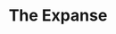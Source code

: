---
layout: post
type: tvserie
title: The Expanse
overview: >-
  Duzentos anos no futuro, um detetive interespacial, o capitão de uma nave e uma diplomata antiguerra cruzam seus caminhos após uma jovem desaparecer misteriosamente.
img_path: https://m.media-amazon.com/images/M/MV5BNGJlNzU1OTEtZDRmNy00YTM3LTgxNDgtMWEwNTg2OGI1YzYwXkEyXkFqcGdeQXVyMTkxNjUyNQ@@._V1_UX1200_.jpg
tmdb_id: 63639
imdb_id: tt3230854
runtime: 1h
release_date: 2015-12-14T00:00:00.000Z
genres:
  - Sci-Fi
  - Fantasy
  - Drama
casts:
  - Steven Strait
  - Cas Anvar
  - Dominique Tipper
  - Wes Chatham
  - Shohreh Aghdashloo
  - Frankie Adams
crews:
  - Mark Fergus
  - Hawk Ostby
trailer: ssQ9i9hAwwE
certification: 16
adult: false
vote_average: 7.8
vote_count: 1053
qualitys:
  - 1080p
  - 720p
  - 480p
audios:
  - Inglês
extensions:
  - mkv
  - mp4
seasons:
  - season_number: 1
    name: 1 temporada
    overview: >-
      A 1ª temporada de Raised by Wolves começou a ser exibida em 3 de setembro
      de 2020.
    air_date: 2020-09-03T00:00:00.000Z
    episodes:
      - episode_number: 1
        name: Raised by Wolves
        overview: >-
          After Earth is rendered uninhabitable, Androids Mother and Father
          start a new settlement and family with human embryos on the planet
          Kepler-22b. Twelve years later, only one child, Campion, remains, and
          the arrival of an Ark of surviving humans called the Mithraic presents
          a threat that Mother has no choice but to confront.
        air_date: 2020-09-03T00:00:00.000Z
        vote_average: 9
        vote_count: 1.135
        downloads:
          - quality: 1080p
            audio: Dual Àudio
            size: 5GB
            server: Diversos
            urls:
             - hostname: twitter.com
               url: https://twitter.com/
             - hostname: youtube.com
               url: https://youtube.com/
          - quality: 720p
            audio: Dual Àudio
            size: 3GB
            server: Diversos
            urls:
             - hostname: twitter.com
               url: https://twitter.com/
             - hostname: youtube.com
               url: https://youtube.com/
          - quality: 480p
            audio: Dual Àudio
            size: 400MB
            server: Diversos
            urls:
             - hostname: twitter.com
               url: https://twitter.com/
             - hostname: youtube.com
               url: https://youtube.com/
      - episode_number: 2
        name: Pentagram
        overview: >-
          After a confrontation with Marcus, Mother discovers and takes five
          Mithraic children (Hunter, Tempest, Paul, Holly and Vita) back to her
          settlement. While Mother, Father and Campion, adjust to living with a
          new group of Earth-born children, Marcus struggles to survive alone on
          Kepler-22b.
        air_date: 2020-09-03T00:00:00.000Z
        vote_average: 8
        vote_count: 805
        downloads:
          - quality: 1080p
            audio: Dual Àudio
            size: 5GB
            server: Diversos
            urls:
             - hostname: facebook.com
               url: https://facebook.com/
             - hostname: instagram.com
               url: https://instagram.com/
          - quality: 720p
            audio: Dual Àudio
            size: 3GB
            server: Diversos
            urls:
             - hostname: facebook.com
               url: https://facebook.com/
             - hostname: instagram.com
               url: https://instagram.com/
          - quality: 480p
            audio: Dual Àudio
            size: 400MB
            server: Diversos
            urls:
             - hostname: facebook.com
               url: https://facebook.com/
             - hostname: instagram.com
               url: https://instagram.com/
---